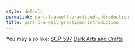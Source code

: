 ```yaml
---
style: default
permalink: part-1-a-well-practiced-introduction
title: part-1-a-well-practiced-introduction
---
```

You may also like:
[SCP-597](http://scp-wiki.net/scp-597)
[Dark Arts and Crafts](http://scp-wiki.net/dark-arts-and-crafts)